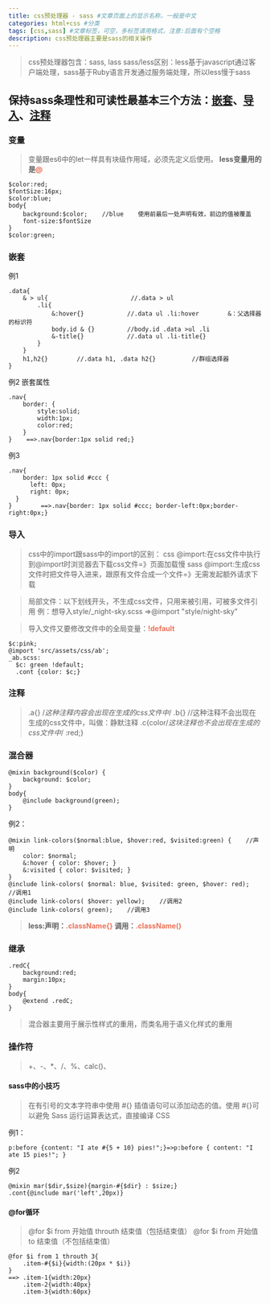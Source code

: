 ```yaml
---
title: css预处理器 - sass #文章页面上的显示名称，一般是中文
categories: html+css #分类
tags: [css,sass] #文章标签，可空，多标签请用格式，注意:后面有个空格
description: css预处理器主要是sass的相关操作
---
```


> css预处理器包含：sass, lass
> sass/less区别：less基于javascript通过客户端处理，sass基于Ruby语言开发通过服务端处理，所以less慢于sass



## 保持sass条理性和可读性最基本三个方法：[嵌套](#nest)、[导入](#import)、[注释](#annotation)
### 变量
> 变量跟es6中的let一样具有块级作用域，必须先定义后使用。 **less变量用的是<font color=#ec7259>@</font>**
```
$color:red;
$fontSize:16px;
$color:blue;
body{   
    background:$color;    //blue    使用前最后一处声明有效，前边的值被覆盖
    font-size:$fontSize
}
$color:green;
```
### <font id="nest">嵌套</font>
例1
```
.data{
    & > ul{                       //.data > ul       
        .li{
            &:hover{}            //.data ul .li:hover        &：父选择器的标识符
            body.id & {}         //body.id .data >ul .li
            &-title{}            //.data ul .li-title{}
        }
    }
    h1,h2{}        //.data h1, .data h2{}          //群组选择器
}
```
例2        嵌套属性
```
.nav{
    border: {
        style:solid;
        width:1px;
        color:red;
    }
}    ==>.nav{border:1px solid red;}
```
例3
```
.nav{
    border: 1px solid #ccc {
      left: 0px;
      right: 0px;
  }
}        ==>.nav{border: 1px solid #ccc; border-left:0px;border-right:0px;}
```
### <font id="import">导入</font>
> css中的import跟sass中的import的区别：
> css @import:在css文件中执行到@import时浏览器去下载css文件=》页面加载慢
> sass @import:生成css文件时把文件导入进来，跟原有文件合成一个文件=》无需发起额外请求下载

> 局部文件：以下划线开头，不生成css文件，只用来被引用，可被多文件引用
> 例：想导入style/_night-sky.scss    =>@import "style/night-sky"

> 导入文件又要修改文件中的全局变量：**<font color=#ec7259>!default</font>**
```
$c:pink;
@import 'src/assets/css/ab';
_ab.scss:
  $c: green !default;
  .cont {color: $c;}
```
### <font id="annotation">注释</font>
> .a{}    /*这种注释内容会出现在生成的css文件中*/
> .b{}    //这种注释不会出现在生成的css文件中，叫做：静默注释
> .c{color/*这块注释也不会出现在生成的css文件中*/ :red;}   

### 混合器
```
@mixin background($color) {
    background: $color;
}
body{
    @include background(green);
}
```
例2：
```
@mixin link-colors($normal:blue, $hover:red, $visited:green) {    //声明
    color: $normal;
    &:hover { color: $hover; }
    &:visited { color: $visited; }
}
@include link-colors( $normal: blue, $visited: green, $hover: red);    //调用1
@include link-colors( $hover: yellow);    //调用2
@include link-colors( green);    //调用3
```
> **less:声明：<font color=#ec7259>.className{}</font> 调用：<font color=#ec7259>.className()</font>**

### 继承
```
.redC{
    background:red;
    margin:10px;
}
body{
    @extend .redC;
}
```
> 混合器主要用于展示性样式的重用，而类名用于语义化样式的重用

### 操作符
> +、-、*、/、%、calc()、


#### sass中的小技巧
> 在有引号的文本字符串中使用 #{} 插值语句可以添加动态的值。使用 #{}可以避免 Sass 运行运算表达式，直接编译 CSS

例1：
```
p:before {content: "I ate #{5 + 10} pies!";}=>p:before { content: "I ate 15 pies!"; }
```
例2
```
@mixin mar($dir,$size){margin-#{$dir} : $size;}
.cont{@include mar('left',20px)}
```

#### @for循环
> @for $i from 开始值 throuth 结束值（包括结束值）
> @for $i from 开始值 to 结束值（不包括结束值）
```
@for $i from 1 throuth 3{
    .item-#{$i}{width:(20px * $i)}
}
==> .item-1{width:20px}
    .item-2{width:40px}
    .item-3{width:60px}
```





